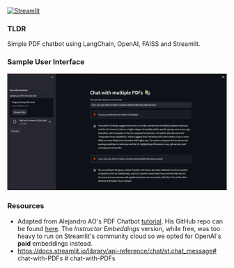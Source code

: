 [![Streamlit](https://static.streamlit.io/badges/streamlit_badge_red.svg)](https://chat-with-pdfs-using-llms-kedxembo5i.streamlit.app/)

### **TLDR**

Simple PDF chatbot using LangChain, OpenAI, FAISS and Streamlit.

### **Sample User Interface**

!['Sample GUI'](images/Interface_v020723.png)

### **Resources**

- Adapted from Alejandro AO's PDF Chatbot [tutorial](https://www.youtube.com/watch?v=dXxQ0LR-3Hg). His GitHub repo can be found [here](https://github.com/alejandro-ao/ask-multiple-pdfs/tree/main). The *Instructor Embeddings* version, while free, was too heavy to run on Streamlit's community cloud so we opted for OpenAI's **paid** embeddings instead.
- https://docs.streamlit.io/library/api-reference/chat/st.chat_message# chat-with-PDFs
#   c h a t - w i t h - P D F s 
 
 